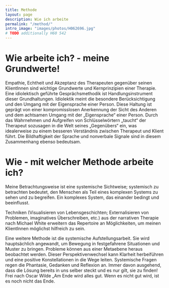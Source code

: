 ```yaml
---
title: Methode
layout: page
description: Wie ich arbeite
permalink: "/method/"
intro_image: "images/photos/H062696.jpg"
# TODO additionally H60 542
---
```


# Wie arbeite ich? - meine Grundwerte!

Empathie, Echtheit und Akzeptanz des Therapeuten gegenüber seinen KlientInnen sind wichtige Grundwerte und Kernprinzipien einer Therapie.
Eine idiolektisch geführte Gesprächsmethodik ist Handlungsinstrument dieser Grundhaltungen. Idiolektik meint die besondere Berücksichtigung und den Umgang mit der Eigensprache einer Person. Diese Haltung ist geprägt von einer kompromisslosen Anerkennung der Sicht des Anderen und dem achtsamen Umgang mit der „Eigensprache“ einer Person. Durch das Wahrnehmen und Aufgreifen von Schlüsselwörtern „taucht“ der Therapeut sozusagen in die Welt seines „Gegenübers“ ein, was idealerweise zu einem besseren Verständnis zwischen Therapeut und Klient führt. Die Bildhaftigkeit der Sprache und nonverbale Signale sind in diesem Zusammenhang ebenso bedeutsam.


# Wie - mit  welcher Methode arbeite ich?

Meine Betrachtungsweise ist eine systemische Sichtweise; systemisch zu betrachten bedeutet, den Menschen als  Teil eines komplexen Systems zu sehen und zu begreifen. Ein komplexes System, das einander bedingt und beeinflusst.

Techniken (Visualisieren von Lebensgeschichten; Externalisieren von Problemen, imaginatives Überschreiben, etc.) aus der narrativen Therapie nach Michael White erweitern das Repertoire an Möglichkeiten, um meinen KlientInnen möglichst hilfreich zu sein.

Eine weitere Methode ist die systemische Aufstellungsarbeit. Sie wird hauptsächlich angewandt, um Bewegung in festgefahrene Situationen und Muster zu bringen. Probleme können aus einer Metaebene heraus beobachtet  werden. Dieser Perspektivenwechsel kann Klarheit herbeiführen und eine positive Konstellationen in die Wege leiten. Systemische Fragen regen die Phantasie, Gedanken und Reflexion an. Immer davon ausgehend, dass die Lösung bereits in uns selber steckt und es nur gilt, sie zu finden! Frei nach Oscar Wilde „Am Ende wird alles gut. Wenn es nicht gut wird, ist es noch nicht das Ende.
